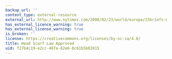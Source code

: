 ```yaml
---
backup_url: ''
content_type: external-resource
external_url: http://www.nytimes.com/2008/02/23/world/europe/23briefs-HEADSCARFLAW_BRF.html?ref=world
has_external_licence_warning: true
has_external_license_warning: true
is_broken: ''
license: https://creativecommons.org/licenses/by-nc-sa/4.0/
title: Head Scarf Law Approved
uid: f27b4c19-e2cc-46fe-82e6-8c61b5b02815
---
```

